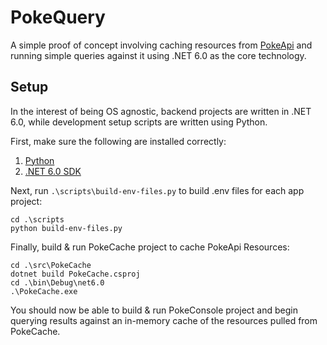# PokeQuery

A simple proof of concept involving caching resources from [PokeApi](https://pokeapi.co/) and running simple queries against it using .NET 6.0 as the core technology.

## Setup

In the interest of being OS agnostic, backend projects are written in .NET 6.0, while development setup scripts are written using Python.

First, make sure the following are installed correctly:

1. [Python](https://www.python.org/) 
2. [.NET 6.0 SDK](https://dotnet.microsoft.com/en-us/download/dotnet/6.0)

Next, run `.\scripts\build-env-files.py` to build .env files for each app project:

    cd .\scripts
    python build-env-files.py

Finally, build & run PokeCache project to cache PokeApi Resources:

    cd .\src\PokeCache
    dotnet build PokeCache.csproj
    cd .\bin\Debug\net6.0
    .\PokeCache.exe

You should now be able to build & run PokeConsole project and begin querying results against an in-memory cache of the resources pulled from PokeCache.